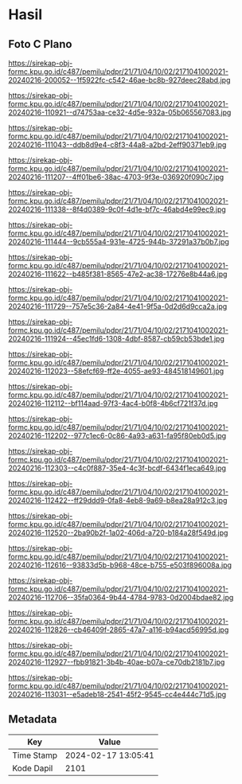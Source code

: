 # Hasil

## Foto C Plano

https://sirekap-obj-formc.kpu.go.id/c487/pemilu/pdpr/21/71/04/10/02/2171041002021-20240216-200052--1f5922fc-c542-46ae-bc8b-927deec28abd.jpg

https://sirekap-obj-formc.kpu.go.id/c487/pemilu/pdpr/21/71/04/10/02/2171041002021-20240216-110921--d74753aa-ce32-4d5e-932a-05b065567083.jpg

https://sirekap-obj-formc.kpu.go.id/c487/pemilu/pdpr/21/71/04/10/02/2171041002021-20240216-111043--ddb8d9e4-c8f3-44a8-a2bd-2eff90371eb9.jpg

https://sirekap-obj-formc.kpu.go.id/c487/pemilu/pdpr/21/71/04/10/02/2171041002021-20240216-111207--4ff01be6-38ac-4703-9f3e-036920f090c7.jpg

https://sirekap-obj-formc.kpu.go.id/c487/pemilu/pdpr/21/71/04/10/02/2171041002021-20240216-111338--8f4d0389-9c0f-4d1e-bf7c-46abd4e99ec9.jpg

https://sirekap-obj-formc.kpu.go.id/c487/pemilu/pdpr/21/71/04/10/02/2171041002021-20240216-111444--9cb555a4-931e-4725-944b-37291a37b0b7.jpg

https://sirekap-obj-formc.kpu.go.id/c487/pemilu/pdpr/21/71/04/10/02/2171041002021-20240216-111622--b485f381-8565-47e2-ac38-17276e8b44a6.jpg

https://sirekap-obj-formc.kpu.go.id/c487/pemilu/pdpr/21/71/04/10/02/2171041002021-20240216-111729--757e5c36-2a84-4e41-9f5a-0d2d6d9cca2a.jpg

https://sirekap-obj-formc.kpu.go.id/c487/pemilu/pdpr/21/71/04/10/02/2171041002021-20240216-111924--45ec1fd6-1308-4dbf-8587-cb59cb53bde1.jpg

https://sirekap-obj-formc.kpu.go.id/c487/pemilu/pdpr/21/71/04/10/02/2171041002021-20240216-112023--58efcf69-ff2e-4055-ae93-484518149601.jpg

https://sirekap-obj-formc.kpu.go.id/c487/pemilu/pdpr/21/71/04/10/02/2171041002021-20240216-112112--bf114aad-97f3-4ac4-b0f8-4b6cf721f37d.jpg

https://sirekap-obj-formc.kpu.go.id/c487/pemilu/pdpr/21/71/04/10/02/2171041002021-20240216-112202--977c1ec6-0c86-4a93-a631-fa95f80eb0d5.jpg

https://sirekap-obj-formc.kpu.go.id/c487/pemilu/pdpr/21/71/04/10/02/2171041002021-20240216-112303--c4c0f887-35e4-4c3f-bcdf-6434f1eca649.jpg

https://sirekap-obj-formc.kpu.go.id/c487/pemilu/pdpr/21/71/04/10/02/2171041002021-20240216-112422--ff29ddd9-0fa8-4eb8-9a69-b8ea28a912c3.jpg

https://sirekap-obj-formc.kpu.go.id/c487/pemilu/pdpr/21/71/04/10/02/2171041002021-20240216-112520--2ba90b2f-1a02-406d-a720-b184a28f549d.jpg

https://sirekap-obj-formc.kpu.go.id/c487/pemilu/pdpr/21/71/04/10/02/2171041002021-20240216-112616--93833d5b-b968-48ce-b755-e503f896008a.jpg

https://sirekap-obj-formc.kpu.go.id/c487/pemilu/pdpr/21/71/04/10/02/2171041002021-20240216-112706--35fa0364-9b44-4784-9783-0d2004bdae82.jpg

https://sirekap-obj-formc.kpu.go.id/c487/pemilu/pdpr/21/71/04/10/02/2171041002021-20240216-112826--cb46409f-2865-47a7-a116-b94acd56995d.jpg

https://sirekap-obj-formc.kpu.go.id/c487/pemilu/pdpr/21/71/04/10/02/2171041002021-20240216-112927--fbb91821-3b4b-40ae-b07a-ce70db2181b7.jpg

https://sirekap-obj-formc.kpu.go.id/c487/pemilu/pdpr/21/71/04/10/02/2171041002021-20240216-113031--e5adeb18-2541-45f2-9545-cc4e444c71d5.jpg


## Metadata

| Key        | Value               |
| ---------- | ------------------- |
| Time Stamp | 2024-02-17 13:05:41 |
| Kode Dapil | 2101                |



